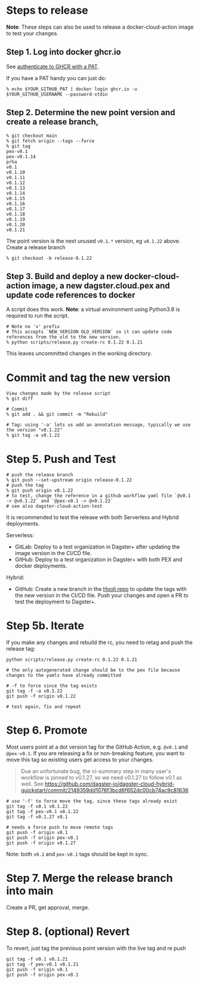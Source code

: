 # Steps to release

**Note**: These steps can also be used to release a docker-cloud-action image to test your changes.

## Step 1. Log into docker ghcr.io

See [authenticate to GHCR with a PAT](https://docs.github.com/en/packages/working-with-a-github-packages-registry/working-with-the-container-registry#authenticating-to-the-container-registry).

If you have a PAT handy you can just do:

```
% echo $YOUR_GITHUB_PAT | docker login ghcr.io -u $YOUR_GITHUB_USERNAME --password-stdin
```

## Step 2. Determine the new point version and create a release branch, 

```
% git checkout main
% git fetch origin --tags --force
% git tag 
pex-v0.1
pex-v0.1.14
prha
v0.1
v0.1.10
v0.1.11
v0.1.12
v0.1.13
v0.1.14
v0.1.15
v0.1.16
v0.1.17
v0.1.18
v0.1.19
v0.1.20
v0.1.21
```

The point version is the next unused `v0.1.*` version, eg `v0.1.22` above. Create a release branch

```
% git checkout -b release-0.1.22
```

## Step 3. Build and deploy a new docker-cloud-action image, a new dagster.cloud.pex and update code references to docker

A script does this work. **Note**: a virtual environment using Python3.8 is required to run the script.

```
# Note no 'v' prefix
# This accepts `NEW_VERSION OLD_VERSION` so it can update code references from the old to the new version.
% python scripts/release.py create-rc 0.1.22 0.1.21

```

This leaves uncommitted changes in the working directory.

# Commit and tag the new version

```
View changes made by the release script
% git diff

# Commit
% git add . && git commit -m "Rebuild"

# Tag: using '-a' lets us add an annotation message, typically we use the version "v0.1.22"
% git tag -a v0.1.22
```

# Step 5. Push and Test

```
# push the release branch
% git push --set-upstream origin release-0.1.22
# push the tag
% git push origin v0.1.22
# to test, change the reference in a github workflow yaml file `@v0.1 -> @v0.1.22` and `@pex-v0.1 -> @v0.1.22`
# see also dagster-cloud-action-test
```

It is recommended to test the release with both Serverless and Hybrid deployments.

Serverless:
- GitLab: Deploy to a test organization in Dagster+ after updating the image version in the CI/CD file.
- GitHub: Deploy to a test organization in Dagster+ with both PEX and docker deployments.

Hybrid:
- GitHub: Create a new branch in the [Hooli repo](https://github.com/dagster-io/hooli-data-eng-pipelines) to update the tags with the new version in the CI/CD file. Push your changes and open a PR to test the deployment to Dagster+.

# Step 5b. Iterate

If you make any changes and rebuild the rc, you need to retag and push the release tag:

```
python scripts/release.py create-rc 0.1.22 0.1.21

# the only autogenerated change should be to the pex file because changes to the yamls have already committed

# -f to force since the tag exists
git tag -f -a v0.1.22
git push -f origin v0.1.22

# test again, fix and repeat
```

# Step 6. Promote
Most users point at a dot version tag for the GitHub Action, e.g. `@v0.1` and `@pex-v0.1`.
If you are releasing a fix or non-breaking feature, you want to move this tag so existing users get access to your changes. 

> Due an unfortunate bug, the ci-summary step in many user's workflow is pinned to v0.1.27, so we need v0.1.27 to follow v0.1 as well.
> See https://github.com/dagster-io/dagster-cloud-hybrid-quickstart/commit/2149359dd1076f3bcd6f652dc00cb74ac9c81636

```
# use '-f' to force move the tag, since these tags already exist
git tag -f v0.1 v0.1.22
git tag -f pex-v0.1 v0.1.22
git tag -f v0.1.27 v0.1

# needs a force push to move remote tags
git push -f origin v0.1
git push -f origin pex-v0.1
git push -f origin v0.1.27
```

Note: both `v0.1` and `pex-v0.1` tags should be kept in sync.

# Step 7. Merge the release branch into main

Create a PR, get approval, merge.

# Step 8. (optional) Revert

To revert, just tag the previous point version with the live tag and re push

```
git tag -f v0.1 v0.1.21
git tag -f pex-v0.1 v0.1.21
git push -f origin v0.1
git push -f origin pex-v0.1
```

